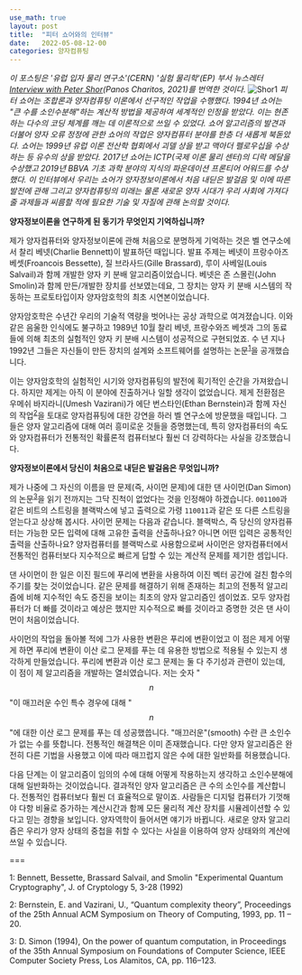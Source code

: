 ```yaml
---
use_math: true
layout: post
title:  "피터 쇼어와의 인터뷰"
date:   2022-05-08-12-00
categories: 양자컴퓨팅
---
```

*이 포스팅은 '유럽 입자 물리 연구소'(CERN) '실험 물리학'(EP) 부서 뉴스레터 [Interview with Peter Shor](https://ep-news.web.cern.ch/content/interview-peter-shor)(Panos Charitos, 2021)를 번역한 것이다.*
![Shor1](https://ep-news.web.cern.ch/sites/default/files/styles/full_image/public/2021-03/225967_web.jpg?itok=4_Yubitr)
*피터 쇼어는 조합론과 양자컴퓨팅 이론에서 선구적인 작업을 수행했다. 1994년 쇼어는 "큰 수를 소인수분해"하는 계산적 방법을 제공하여 세계적인 인정을 받았다. 이는 현존하는 다수의 코딩 체계를 깨는 데 이론적으로 쓰일 수 있었다. 쇼어 알고리즘의 발견과 더불어 양자 오류 정정에 관한 쇼어의 작업은 양자컴퓨터 분야를 한층 더 새롭게 북돋았다. 쇼어는 1999년 유럽 이론 전산학 협회에서 괴델 상을 받고 맥아더 펠로우십을 수상하는 등 유수의 상을 받았다. 2017년 쇼어는 ICTP(국제 이론 물리 센터)의 디락 메달을 수상했고 2019년 BBVA 기초 과학 분야의 지식의 파운데이션 프론티어 어워드를 수상했다. 이 인터뷰에서 우리는 쇼어가 양자정보이론에서 처음 내딛은 발걸음 및 이에 따른 발전에 관해 그리고 양자컴퓨팅의 미래는 물론 새로운 양자 시대가 우리 사회에 가져다줄 과제들과 씨름할 적에 필요한 기술 및 자질에 관해 논의할 것이다.*

**양자정보이론을 연구하게 된 동기가 무엇인지 기억하십니까?**

제가 양자컴퓨터와 양자정보이론에 관해 처음으로 분명하게 기억하는 것은 벨 연구소에서 찰리 베넷(Charlie Bennett)이 발표하던 때입니다. 발표 주제는 베넷이 프랑수아즈 베셋(Froancois Bessette), 질 브라사드(Gille Brassard), 루이 사베일(Louis Salvail)과 함께 개발한 양자 키 분배 알고리즘이었습니다. 베넷은 존 스몰린(John Smolin)과 함께 만든/개발한 장치를 선보였는데요, 그 장치는 양자 키 분배 시스템의 작동하는 프로토타입이자 양자암호학의 최초 시연본이었습니다.

양자암호학은 수년간 우리의 기술적 역량을 벗어나는 공상 과학으로 여겨졌습니다. 이와 같은 음울한 인식에도 불구하고 1989년 10월 찰리 베넷, 프랑수와즈 베셋과 그의 동료들에 의해 최초의 실험적인 양자 키 분배 시스템이 성공적으로 구현되었죠. 수 년 지나 1992년 그들은 자신들이 만든 장치의 설계와 소프트웨어를 설명하는 논문<sup>[1](#footnote_1)</sup>을 공개했습니다.

이는 양자암호학의 실험적인 시기와 양자컴퓨팅의 발전에 획기적인 순간을 가져왔습니다. 하지만 제게는 아직 이 분야에 진출하거나 일할 생각이 없었습니다. 제게 전환점은 우메쉬 바지라니(Umesh Vazirani)가 에단 번스타인(Ethan Bernstein)과 함께 자신의 작업<sup>[2](#footnote_2)</sup>을 토대로 양자컴퓨팅에 대한 강연을 하러 벨 연구소에 방문했을 때입니다. 그들은 양자 알고리즘에 대해 여러 흥미로운 것들을 증명했는데, 특히 양자컴퓨터의 속도와 양자컴퓨터가 전통적인 확률론적 컴퓨터보다 훨씬 더 강력하다는 사실을 강조했습니다.

**양자정보이론에서 당신이 처음으로 내딛은 발걸음은 무엇입니까?**

제가 나중에 그 자신의 이름을 딴 문제(즉, 사이먼 문제)에 대한 댄 사이먼(Dan Simon)의 논문<sup>[3](#footnote_3)</sup>을 읽기 전까지는 그닥 진척이 없었다는 것을 인정해야 하겠습니다. `001100`과 같은 비트의 스트링을 블랙박스에 넣고 출력으로 가령 `110011`과 같은 또 다른 스트링을 얻는다고 상상해 봅시다. 사이먼 문제는 다음과 같습니다. 블랙박스, 즉 당신의 양자컴퓨터는 가능한 모든 입력에 대해 고유한 출력을 산출하나요? 아니면 어떤 입력은 공통적인 출력을 산출하나요? 양자컴퓨터를 블랙박스로 사용함으로써 사이먼은 양자컴퓨터에서 전통적인 컴퓨터보다 지수적으로 빠르게 답할 수 있는 계산적 문제를 제기한 셈입니다.

댄 사이먼이 한 일은 이진 필드에 푸리에 변환을 사용하여 이진 벡터 공간에 걸친 함수의 주기를 찾는 것이었습니다. 같은 문제를 해결하기 위해 존재하는 최고의 전통적 알고리즘에 비해 지수적인 속도 증진을 보이는 최초의 양자 알고리즘인 셈이었죠. 모두 양자컴퓨터가 더 빠를 것이라고 예상은 했지만 지수적으로 빠를 것이라고 증명한 것은 댄 사이먼이 처음이었습니다.

사이먼의 작업을 돌아볼 적에 그가 사용한 변환은 푸리에 변환이었고 이 점은 제게 어떻게 하면 푸리에 변환이 이산 로그 문제를 푸는 데 유용한 방법으로 적용될 수 있는지 생각하게 만들었습니다. 푸리에 변환과 이산 로그 문제는 둘 다 주기성과 관련이 있는데, 이 점이 제 알고리즘을 개발하는 열쇠였습니다. 저는 숫자 "$$n$$"이 매끄러운 수인 특수 경우에 대해 "$$n$$"에 대한 이산 로그 문제를 푸는 데 성공했씁니다. "매끄러운"(smooth) 수란 큰 소인수가 없는 수를 뜻합니다. 전통적인 해결책은 이미 존재했습니다. 다만 양자 알고리즘은 완전히 다른 기법을 사용했고 이에 따라 매끄럽지 않은 수에 대한 일반화를 허용했습니다.

다음 단계는 이 알고리즘이 임의의 수에 대해 어떻게 작용하는지 생각하고 소인수분해에 대해 일반화하는 것이었습니다. 결과적인 양자 알고리즘은 큰 수의 소인수를 계산합니다. 전통적인 컴퓨터보다 훨씬 더 효율적으로 말이죠. 사람들은 디지털 컴퓨터가 기껏해야 다항 비율로 증가하는 계산시간과 함께 모든 물리적 계산 장치를 시뮬레이션할 수 있다고 믿는 경향을 보입니다. 양자역학이 들어서면 얘기가 바뀝니다. 새로운 양자 알고리즘은 우리가 양자 상태의 중첩을 취할 수 있다는 사실을 이용하여 양자 상태와의 계산에 쓰일 수 있습니다.

===

<a name="footnote_1">1</a>: Bennett, Bessette, Brassard Salvail, and Smolin "Experimental Quantum Cryptography", J. of Cryptology 5, 3-28 (1992)

<a name="footnote_2">2</a>: Bernstein, E. and Vazirani, U., “Quantum complexity theory”, Proceedings of the 25th Annual ACM Symposium on Theory of Computing, 1993, pp. 11 – 20.

<a name="footnote_3">3</a>: D. Simon (1994), On the power of quantum computation, in Proceedings of the 35th Annual Symposium on Foundations of Computer Science, IEEE Computer Society Press, Los Alamitos, CA, pp. 116–123.
